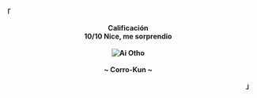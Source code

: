 <p align="left"><strong><samp>「</samp></strong></p>

<p align="center">
    <b>
        Calificación
        <br>
        10/10 Nice, me sorprendio
        <br>
        <br>
        <img src="Idol.gif" alt="Ai Otho">
        <br>
        <br>
        ~ Corro-Kun ~
    </b>
</p>

<p align="right"><strong><samp>」</samp></strong></p>

<br>
